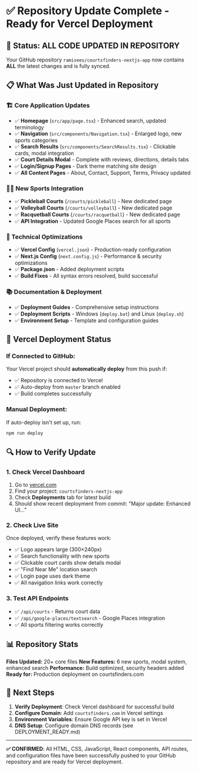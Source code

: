 # ✅ Repository Update Complete - Ready for Vercel Deployment

## 🎯 Status: ALL CODE UPDATED IN REPOSITORY

Your GitHub repository `ramisees/courtsfinders-nextjs-app` now contains **ALL** the latest changes and is fully synced.

## 📋 What Was Just Updated in Repository

### 🏗️ Core Application Updates
- ✅ **Homepage** (`src/app/page.tsx`) - Enhanced search, updated terminology
- ✅ **Navigation** (`src/components/Navigation.tsx`) - Enlarged logo, new sports categories
- ✅ **Search Results** (`src/components/SearchResults.tsx`) - Clickable cards, modal integration
- ✅ **Court Details Modal** - Complete with reviews, directions, details tabs
- ✅ **Login/Signup Pages** - Dark theme matching site design
- ✅ **All Content Pages** - About, Contact, Support, Terms, Privacy updated

### 🏃‍♂️ New Sports Integration
- ✅ **Pickleball Courts** (`/courts/pickleball`) - New dedicated page
- ✅ **Volleyball Courts** (`/courts/volleyball`) - New dedicated page  
- ✅ **Racquetball Courts** (`/courts/racquetball`) - New dedicated page
- ✅ **API Integration** - Updated Google Places search for all sports

### 🔧 Technical Optimizations
- ✅ **Vercel Config** (`vercel.json`) - Production-ready configuration
- ✅ **Next.js Config** (`next.config.js`) - Performance & security optimizations
- ✅ **Package.json** - Added deployment scripts
- ✅ **Build Fixes** - All syntax errors resolved, build successful

### 📚 Documentation & Deployment
- ✅ **Deployment Guides** - Comprehensive setup instructions
- ✅ **Deployment Scripts** - Windows (`deploy.bat`) and Linux (`deploy.sh`)
- ✅ **Environment Setup** - Template and configuration guides

## 🚀 Vercel Deployment Status

### If Connected to GitHub:
Your Vercel project should **automatically deploy** from this push if:
- ✅ Repository is connected to Vercel
- ✅ Auto-deploy from `master` branch enabled
- ✅ Build completes successfully

### Manual Deployment:
If auto-deploy isn't set up, run:
```bash
npm run deploy
```

## 🔍 How to Verify Update

### 1. Check Vercel Dashboard
1. Go to [vercel.com](https://vercel.com)
2. Find your project: `courtsfinders-nextjs-app`  
3. Check **Deployments** tab for latest build
4. Should show recent deployment from commit: "Major update: Enhanced UI..."

### 2. Check Live Site
Once deployed, verify these features work:
- ✅ Logo appears large (300×240px)
- ✅ Search functionality with new sports
- ✅ Clickable court cards show details modal
- ✅ "Find Near Me" location search
- ✅ Login page uses dark theme
- ✅ All navigation links work correctly

### 3. Test API Endpoints
- ✅ `/api/courts` - Returns court data
- ✅ `/api/google-places/textsearch` - Google Places integration
- ✅ All sports filtering works correctly

## 📊 Repository Stats

**Files Updated:** 20+ core files
**New Features:** 6 new sports, modal system, enhanced search
**Performance:** Build optimized, security headers added
**Ready for:** Production deployment on courtsfinders.com

## 🎉 Next Steps

1. **Verify Deployment**: Check Vercel dashboard for successful build
2. **Configure Domain**: Add `courtsfinders.com` in Vercel settings
3. **Environment Variables**: Ensure Google API key is set in Vercel
4. **DNS Setup**: Configure domain DNS records (see DEPLOYMENT_READY.md)

---

**✅ CONFIRMED**: All HTML, CSS, JavaScript, React components, API routes, and configuration files have been successfully pushed to your GitHub repository and are ready for Vercel deployment.
